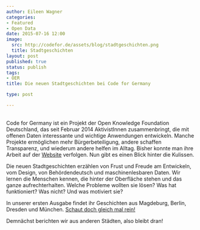 ```yaml
---
author: Eileen Wagner
categories:
- Featured 
- Open Data
date: 2015-07-16 12:00
image:
  src: http://codefor.de/assets/blog/stadtgeschichten.png
  title: Stadtgeschichten
layout: post
published: true
status: publish
tags:
- OER
title: Die neuen Stadtgeschichten bei Code for Germany

type: post

---
```

<br>
Code for Germany ist ein Projekt der Open Knowledge Foundation Deutschland, das seit Februar 2014 AktivistInnen zusammenbringt, die mit offenen Daten interessante und wichtige Anwendungen entwickeln. Manche Projekte ermöglichen mehr Bürgerbeteiligung, andere schaffen Transparenz, und wiederum andere helfen im Alltag. Bisher konnte man ihre Arbeit auf der <a href="http://codefor.de/projekte/">Website</a> verfolgen. Nun gibt es einen Blick hinter die Kulissen.

Die neuen Stadtgeschichten erzählen von Frust und Freude am Entwickeln, vom Design, von Behördendeutsch und maschinenlesbaren Daten. Wir lernen die Menschen kennen, die hinter der Oberfläche stehen und das ganze aufrechterhalten. Welche Probleme wollten sie lösen? Was hat funktioniert? Was nicht? Und was motiviert sie? 

In unserer ersten Ausgabe findet ihr Geschichten aus Magdeburg, Berlin, Dresden und München. <a href="http://codefor.de/stadtgeschichten/">Schaut doch gleich mal rein!</a>

Demnächst berichten wir aus anderen Städten, also bleibt dran!
